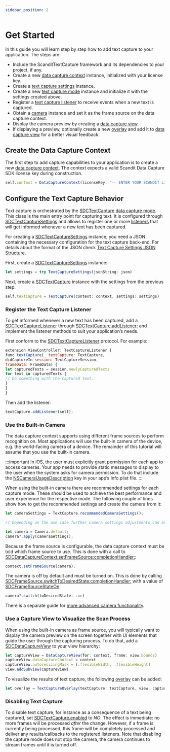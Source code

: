 ```yaml
---
sidebar_position: 2
---
```


# Get Started

In this guide you will learn step by step how to add text capture to your application. The steps are:

- Include the ScanditTextCapture framework and its dependencies to your project, if any.
- Create a new [data capture context](core/api/data-capture-context.html#class-scandit.datacapture.core.DataCaptureContext) instance, initialized with your license key.
- Create a [text capture settings](text-capture/api/text-capture-settings.html#class-scandit.datacapture.text.TextCaptureSettings) instance.
- Create a new [text capture mode](text-capture/api/text-capture.html#class-scandit.datacapture.text.TextCapture) instance and initialize it with the settings created above.
- Register a [text capture listener](text-capture/api/text-capture-listener.html#interface-scandit.datacapture.text.ITextCaptureListener) to receive events when a new text is captured.
- Obtain a [camera](core/api/camera.html#class-scandit.datacapture.core.Camera) instance and set it as the frame source on the data capture context.
- Display the camera preview by creating a [data capture view](core/api/ui/data-capture-view.html#class-scandit.datacapture.core.ui.DataCaptureView).
- If displaying a preview, optionally create a new [overlay](text-capture/api/ui/text-capture-overlay.html#class-scandit.datacapture.text.ui.TextCaptureOverlay) and add it to [data capture view](core/api/ui/data-capture-view.html#class-scandit.datacapture.core.ui.DataCaptureView) for a better visual feedback.

## Create the Data Capture Context

The first step to add capture capabilities to your application is to create a new [data capture context](core/api/data-capture-context.html#class-scandit.datacapture.core.DataCaptureContext). The context expects a valid Scandit Data Capture SDK license key during construction.

```js
self.context = DataCaptureContext(licenseKey: "-- ENTER YOUR SCANDIT LICENSE KEY HERE --")
```

## Configure the Text Capture Behavior

Text capture is orchestrated by the [SDCTextCapture](text-capture/api/text-capture.html#class-scandit.datacapture.text.TextCapture) [data capture mode](core/api/data-capture-mode.html#interface-scandit.datacapture.core.IDataCaptureMode). This class is the main entry point for capturing text. It is configured through [SDCTextCaptureSettings](text-capture/api/text-capture-settings.html#class-scandit.datacapture.text.TextCaptureSettings) and allows to register one or more [listeners](text-capture/api/text-capture-listener.html#interface-scandit.datacapture.text.ITextCaptureListener) that will get informed whenever a new text has been captured.

For creating a [SDCTextCaptureSettings](text-capture/api/text-capture-settings.html#class-scandit.datacapture.text.TextCaptureSettings) instance, you need a JSON containing the necessary configuration for the text capture back-end. For details about the format of the JSON check [Text Capture Settings JSON Structure](text-capture/json-structure.html).

First, create a [SDCTextCaptureSettings](text-capture/api/text-capture-settings.html#class-scandit.datacapture.text.TextCaptureSettings) instance:

```js
let settings = try TextCaptureSettings(jsonString: json)
```

Next, create a [SDCTextCapture](text-capture/api/text-capture.html#class-scandit.datacapture.text.TextCapture) instance with the settings from the previous step:

```js
self.textCapture = TextCapture(context: context, settings: settings)
```

### Register the Text Capture Listener

To get informed whenever a new text has been captured, add a [SDCTextCaptureListener](text-capture/api/text-capture-listener.html#interface-scandit.datacapture.text.ITextCaptureListener) through [SDCTextCapture.addListener:](text-capture/api/text-capture.html#method-scandit.datacapture.text.TextCapture.AddListener) and implement the listener methods to suit your application’s needs.

First conform to the [SDCTextCaptureListener](text-capture/api/text-capture-listener.html#interface-scandit.datacapture.text.ITextCaptureListener) protocol. For example:

```js
extension ViewController: TextCaptureListener {
func textCapture(_ textCapture: TextCapture,
didCaptureIn session: TextCaptureSession,
frameData: FrameData) {
let capturedTexts = session.newlyCapturedTexts
for text in capturedTexts {
// Do something with the captured text.
}
}
}
```

Then add the listener:

```js
textCapture.addListener(self);
```

### Use the Built-in Camera

The data capture context supports using different frame sources to perform recognition on. Most applications will use the built-in camera of the device, e.g. the world-facing camera of a device. The remainder of this tutorial will assume that you use the built-in camera.

:::important
In iOS, the user must explicitly grant permission for each app to access cameras. Your app needs to provide static messages to display to the user when the system asks for camera permission. To do that include the [NSCameraUsageDescription](https://developer.apple.com/documentation/bundleresources/information%5Fproperty%5Flist/nscamerausagedescription) key in your app’s Info.plist file.
:::

When using the built-in camera there are recommended settings for each capture mode. These should be used to achieve the best performance and user experience for the respective mode. The following couple of lines show how to get the recommended settings and create the camera from it:

```js
let cameraSettings = TextCapture.recommendedCameraSettings();

// Depending on the use case further camera settings adjustments can be made here.

let camera = Camera.default;
camera?.apply(cameraSettings);
```

Because the frame source is configurable, the data capture context must be told which frame source to use. This is done
with a call to [SDCDataCaptureContext.setFrameSource:completionHandler:](core/api/data-capture-context.html#method-scandit.datacapture.core.DataCaptureContext.SetFrameSourceAsync):

```js
context.setFrameSource(camera);
```

The camera is off by default and must be turned on. This is done by calling
[SDCFrameSource.switchToDesiredState:completionHandler:](core/api/frame-source.html#method-scandit.datacapture.core.IFrameSource.SwitchToDesiredStateAsync) with a value of [SDCFrameSourceStateOn](core/api/frame-source.html#value-scandit.datacapture.core.FrameSourceState.On):

```js
camera?.switch(toDesiredState: .on)
```

There is a separate guide for [more advanced camera functionality](advanced-topics.html).

### Use a Capture View to Visualize the Scan Process

When using the built-in camera as frame source, you will typically want to display the camera preview on the screen together with UI elements that guide the user through the capturing process. To do that, add a [SDCDataCaptureView](core/api/ui/data-capture-view.html#class-scandit.datacapture.core.ui.DataCaptureView) to your view hierarchy:

```js
let captureView = DataCaptureView(for: context, frame: view.bounds)
captureView.dataCaptureContext = context
captureView.autoresizingMask = [.flexibleWidth, .flexibleHeight]
view.addSubview(captureView)
```

To visualize the results of text capture, the following [overlay](text-capture/api/ui/text-capture-overlay.html#class-scandit.datacapture.text.ui.TextCaptureOverlay) can be added:

```js
let overlay = TextCaptureOverlay(textCapture: textCapture, view: captureView)
```

### Disabling Text Capture

To disable text capture, for instance as a consequence of a text being captured, set [SDCTextCapture.enabled](text-capture/api/text-capture.html#property-scandit.datacapture.text.TextCapture.IsEnabled) to _NO_. The effect is immediate: no more frames will be processed _after_ the change. However, if a frame is currently being processed, this frame will be completely processed and deliver any results/callbacks to the registered listeners. Note that disabling the capture mode does not stop the camera, the camera continues to stream frames until it is turned off.
